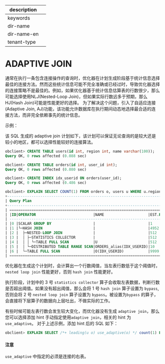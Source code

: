 |description||
|---|---|
|keywords||
|dir-name||
|dir-name-en||
|tenant-type||

# ADAPTIVE JOIN

通常在执行一条包含连接操作的查询时，优化器在计划生成阶段基于统计信息选择最佳的连接方法。然而这些统计信息可能不完全准确或已经过时，导致优化器选择的连接策略不是最佳的。例如，如果优化器基于统计信息估算表的行数很少，那么可能选择使用NLJ(Nested-Loop Join)，但如果实际行数远多于预期，那么HJ(Hash Join)可能是性能更好的选择。
为了解决这个问题，引入了自适应连接(Adaptive Join, AJ)功能，该功能允许数据库在执行期间动态地选择最合适的连接方法，而非完全依赖事先的统计信息。

示例：

该 SQL 生成的 adaptive join 计划如下，该计划可以保证无论查询的是较大还是较小的地区，都可以选择性能较好的连接算法。

```sql
obclient> CREATE TABLE users(id int, region int, name varchar(100));
Query OK, 0 rows affected (0.088 sec)

obclient> CREATE TABLE orders(id int, user_id int);
Query OK, 0 rows affected (0.080 sec)

obclient> CREATE INDEX idx_userid ON orders(user_id);
Query OK, 0 rows affected (0.486 sec)

obclient> EXPLAIN SELECT COUNT(1) FROM orders o, users u WHERE u.region = "?" AND u.id = o.user_id;
+-----------------------------------------------------------------------------------------------+
| Query Plan                                                                                     |
+-----------------------------------------------------------------------------------------------+
| ======================================================================================         |
| |ID|OPERATOR                          |NAME                    |EST.ROWS|EST.TIME(us)|         |
| --------------------------------------------------------------------------------------         |
| |0 |SCALAR GROUP BY                   |                        |1       |9833        |         |
| |1 |└─HASH JOIN                       |                        |4952    |9743        |         |
| |2 |  ├─NESTED-LOOP JOIN              |                        |512     |9743        |         |
| |3 |  │ ├─STATISTICS COLLECTOR        |                        |512     |176         |         |
| |4 |  │ │ └─TABLE FULL SCAN           |U                       |512     |96          |         |
| |5 |  │ └─DISTRIBUTED TABLE RANGE SCAN|ORDERS_alias(IDX_USERID)|10      |18          |         |
| |6 |  └─TABLE FULL SCAN               |O(IDX_USERID)           |9999    |273         |         |
| ======================================================================================         |
```

优化器在生成这个计划时，会计算出一个行数阈值，当左表行数低于这个阈值时，`nested loop join` 性能更好，否则 `hash join` 性能更好。

执行阶段，计划中的 3 号 `statistics collector` 算子会收取左表数据，判断行数是否超出阈值。如果没有超出阈值，那么会将 1 号 `hash join` 算子设置为 `bypass`, 否则会将 2 号 `nested loop join` 算子设置为 `bypass`。被设置为`bypass` 的算子，会直接将下层算子的数据向上层吐出，不做实际的工作。

有些时候可能左表行数会发生较大变化，而优化器没有生成 `adaptive join`，那么您可以选择添加 hint 手动指定使用`adaptive join`，相关的 hint 为 `use_adaptive`。
对于上述示例，添加 hint 后的 SQL 如下：

```sql
obclient> EXPLAIN SELECT /*+ leading(u o) use_adaptive(o) */ count(1) FROM orders o, users u WHERE u.region = 1 AND u.id = o.user_id;
```

<main id="notice" type='notice'>
  <h4>注意</h4>
  <p><code>use_adaptive</code> 中指定的必须是连接的右表。</p>
</main>